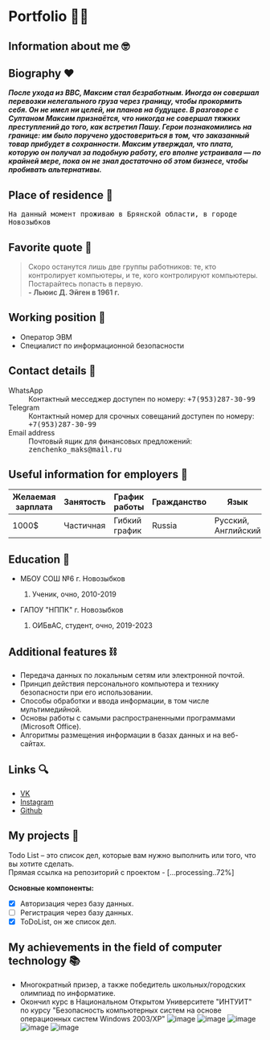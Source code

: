 # Portfolio 👨‍🎓

## Information about me 🤓

## Biography ❤
___После ухода из ВВС, Максим стал безработным. Иногда он совершал перевозки нелегального груза через границу, чтобы прокормить себя. Он не имел ни целей, ни планов на будущее. В разговоре с Султаном Максим признаётся, что никогда не совершал тяжких преступлений до того, как встретил Пашу. Герои познакомились на границе: им было поручено удостовериться в том, что заказанный товар прибудет в сохранности. Максим утверждал, что плата, которую он получал за подобную работу, его вполне устраивала — по крайней мере, пока он не знал достаточно об этом бизнесе, чтобы пробивать альтернативы.___

## Place of residence 🏢
<kbd>На данный момент проживаю в Брянской области, в городе Новозыбков</kbd>

## Favorite quote 🧔
>Скоро останутся лишь две группы работников: те, кто контролирует компьютеры, и те, кого контролируют компьютеры. Постарайтесь попасть в первую.  
  __- Льюис Д. Эйген в 1961 г.__
  
## Working position 👥
* Оператор ЭВМ
* Специалист по информационной безопасности

## Contact details 📱
<dl>
  <dt>WhatsApp</dt>
  <dd>Контактный месседжер доступен по номеру: <kbd>+7(953)287-30-99</kbd></dd>
  <dt>Telegram</dt>
  <dd>Контактный номер для срочных совещаний доступен по номеру: <kbd>+7(953)287-30-99</kbd></dd>
  <dt>Email address</dt>
  <dd>Почтовый ящик для финансовых предложений: <kbd>zenchenko_maks@mail.ru</kbd>
</dl>
 
 ## Useful information for employers 💾

|Желаемая зарплата|Занятость|График работы|Гражданство|Язык|
|-----------------|---------|-------------|-----------|----|
|  1000$    |Частичная|Гибкий график| Russia    |Русский, Английский|


## Education 💼
<ul>
<li>МБОУ СОШ №6 г. Новозыбков</li>
<ol>
  <li>Ученик, очно, 2010-2019</li>
  </ul>
<ul>
<li>ГАПОУ "НППК" г. Новозыбков</li>
<ol>
  <li>ОИБвАС, студент, очно, 2019-2023</li>
  </ul>
 
## Additional features ⛓
* Передача данных по локальным сетям или электронной почтой.  
* Принцип действия персонального компьютера и технику безопасности при его использовании.  
* Способы обработки и ввода информации, в том числе мультимедийной.  
* Основы работы с самыми распространенными программами (Microsoft Office).  
* Алгоритмы размещения информации в базах данных и на веб-сайтах.
  
## Links 🔍
* [VK](https://vk.com/malolio "ВКонтакте")  
* [Instagram](https://www.instagram.com/vpopykhakh "Instagram page")  
* [Github](https://github.com/Malolio "Github home") 
  
## My projects 📄
  Todo List – это список дел, которые вам нужно выполнить или того, что вы хотите сделать.  
  Прямая ссылка на репозиторий с проектом - [...processing..72%]  

  __Основные компоненты:__
- [x] Авторизация через базу данных.
- [ ] Регистрация через базу данных.
- [x] ToDoList, он же список дел.  
 
## My achievements in the field of computer technology 📚
  * Многократный призер, а также победитель школьных/городских олимпиад по информатике.
  * Окончил курс в Национальном Открытом Университете "ИНТУИТ" по курсу "Безопасность компьютерных систем на основе операционных систем Windows 2003/XP" 
![image](https://sun9-61.userapi.com/impg/_WvITwGUx5JCKgR8yMpQEVgJ6nTi9tIPl39ZwA/6TbL1hfu_CE.jpg?size=1525x2160&quality=96&sign=b9fd87812fb6c9c4d38fbd724dda7bcf&type=album)
![image](https://sun9-74.userapi.com/impg/qRzhscE6bNPsk3gMh_ayXea57ueru_wklaBcvA/YGTGcBXdI6M.jpg?size=1516x2160&quality=96&sign=fbd90964817b01789b131279c1be5831&type=album)
![image](https://sun9-8.userapi.com/impg/L2rp3mcR0B5mtVria4wQXrwqhVoLuoFNRGEDbw/FThIrtd-b8c.jpg?size=1522x2160&quality=96&sign=8334740781ba1d87b069ff144711d043&type=album)
![image](https://sun9-81.userapi.com/impg/kTfzgfjd7K4XGKZgqwt4hQlB4V7zwSlcEakgsg/As7CPBLd2HA.jpg?size=1568x2160&quality=96&sign=d5fe42104a0a833454b140933de83c2f&type=album)
![image](https://sun9-47.userapi.com/impg/3HNCRaBedwiF-vOPAX-Mw0zWRfobLaDgLhI2HA/qBPGa334ZHk.jpg?size=1526x2160&quality=96&sign=873a4949dc4d95eccfdd7f5771da24f9&type=album)
